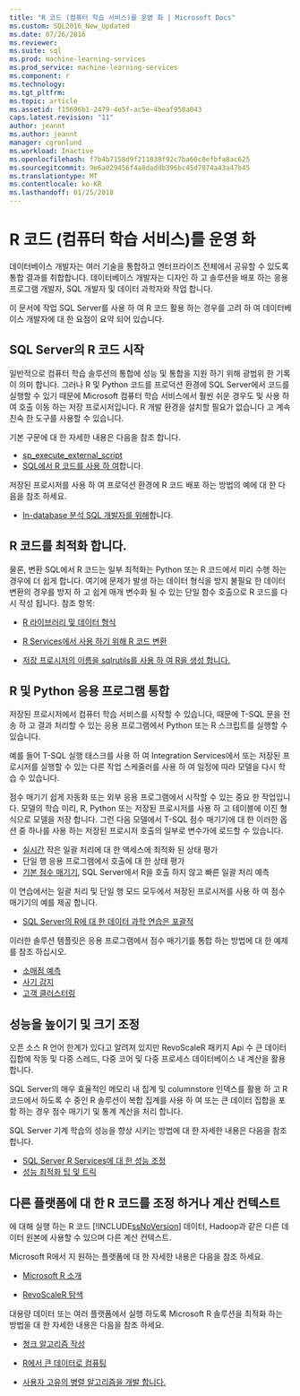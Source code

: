 ```yaml
---
title: "R 코드 (컴퓨터 학습 서비스)를 운영 화 | Microsoft Docs"
ms.custom: SQL2016_New_Updated
ms.date: 07/26/2016
ms.reviewer: 
ms.suite: sql
ms.prod: machine-learning-services
ms.prod_service: machine-learning-services
ms.component: r
ms.technology: 
ms.tgt_pltfrm: 
ms.topic: article
ms.assetid: f15696b1-2479-4e5f-ac5e-4beaf958a043
caps.latest.revision: "11"
author: jeannt
ms.author: jeannt
manager: cgronlund
ms.workload: Inactive
ms.openlocfilehash: f7b4b7158d9f211838f92c7ba60c8efbfa8ac625
ms.sourcegitcommit: 9e6a029456f4a8daddb396bc45d7874a43a47b45
ms.translationtype: MT
ms.contentlocale: ko-KR
ms.lasthandoff: 01/25/2018
---
```

# <a name="operationalize-r-code-machine-learning-services"></a>R 코드 (컴퓨터 학습 서비스)를 운영 화

데이터베이스 개발자는 여러 기술을 통합하고 엔터프라이즈 전체에서 공유할 수 있도록 통합 결과를 취합합니다. 데이터베이스 개발자는 디자인 하 고 솔루션을 배포 하는 응용 프로그램 개발자, SQL 개발자 및 데이터 과학자와 작업 합니다.

이 문서에 작업 SQL Server를 사용 하 여 R 코드 활용 하는 경우를 고려 하 여 데이터베이스 개발자에 대 한 요점이 요약 되어 있습니다.

## <a name="get-started-with-r-code-in-sql-server"></a>SQL Server의 R 코드 시작

일반적으로 컴퓨터 학습 솔루션의 통합에 성능 및 통합을 지원 하기 위해 광범위 한 기록이 의미 합니다. 그러나 R 및 Python 코드를 프로덕션 환경에 SQL Server에서 코드를 실행할 수 있기 때문에 Microsoft 컴퓨터 학습 서비스에서 훨씬 쉬운 경우도 및 사용 하 여 호출 이동 하는 저장 프로시저입니다. R 개발 환경을 설치할 필요가 없습니다 고 계속 친숙 한 도구를 사용할 수 있습니다. 

기본 구문에 대 한 자세한 내용은 다음을 참조 합니다.

+ [sp_execute_external_script](../../relational-databases/system-stored-procedures/sp-execute-external-script-transact-sql.md)
+ [SQL에서 R 코드를 사용 하 여](../../advanced-analytics/tutorials/rtsql-using-r-code-in-transact-sql-quickstart.md)합니다.

저장된 프로시저를 사용 하 여 프로덕션 환경에 R 코드 배포 하는 방법의 예에 대 한 다음을 참조 하세요.

+ [In-database 분석 SQL 개발자를 위해](../../advanced-analytics/tutorials/sqldev-in-database-r-for-sql-developers.md)합니다.

## <a name="optimize-your-r-code"></a>R 코드를 최적화 합니다.

물론, 변환 SQL에서 R 코드는 일부 최적화는 Python 또는 R 코드에서 미리 수행 하는 경우에 더 쉽게 합니다. 여기에 문제가 발생 하는 데이터 형식을 방지 불필요 한 데이터 변환의 경우를 방지 하 고 쉽게 매개 변수화 될 수 있는 단일 함수 호출으로 R 코드를 다시 작성 됩니다. 참조 항목:

+ [R 라이브러리 및 데이터 형식](r-libraries-and-data-types.md)

+ [R Services에서 사용 하기 위해 R 코드 변환](converting-r-code-for-use-in-sql-server.md)

+ [저장 프로시저의 이름을 sqlrutils를 사용 하 여 R을 생성 합니다.](generating-an-r-stored-procedure-for-r-code-using-the-sqlrutils-package.md)

## <a name="integrate-r-and-python-with-applications"></a>R 및 Python 응용 프로그램 통합

저장된 프로시저에서 컴퓨터 학습 서비스를 시작할 수 있습니다, 때문에 T-SQL 문을 전송 하 고 결과 처리할 수 있는 응용 프로그램에서 Python 또는 R 스크립트를 실행할 수 있습니다.

예를 들어 T-SQL 실행 태스크를 사용 하 여 Integration Services에서 또는 저장된 프로시저를 실행할 수 있는 다른 작업 스케줄러를 사용 하 여 일정에 따라 모델을 다시 학습 수 있습니다.

점수 매기기 쉽게 자동화 또는 외부 응용 프로그램에서 시작할 수 있는 중요 한 작업입니다. 모델의 학습 미리, R, Python 또는 저장된 프로시저를 사용 하 고 테이블에 이진 형식으로 모델을 저장 합니다. 그런 다음 모델에서 T-SQL 점수 매기기에 대 한 이러한 옵션 중 하나를 사용 하는 저장된 프로시저 호출의 일부로 변수가에 로드할 수 있습니다.

+ [실시간](../real-time-scoring.md) 작은 일괄 처리에 대 한 액세스에 최적화 된 상태 평가
+ 단일 행 응용 프로그램에서 호출에 대 한 상태 평가
+ [기본 점수 매기기](../sql-native-scoring.md), SQL Server에서 R을 호출 하지 않고 빠른 일괄 처리 예측

이 연습에서는 일괄 처리 및 단일 행 모드 모두에서 저장된 프로시저를 사용 하 여 점수 매기기의 예를 제공 합니다.

+ [SQL Server의 R에 대 한 데이터 과학 연습은 포괄적](../tutorials/walkthrough-data-science-end-to-end-walkthrough.md)

이러한 솔루션 템플릿은 응용 프로그램에서 점수 매기기를 통합 하는 방법에 대 한 예제를 참조 하십시오.

+ [소매점 예측](https://github.com/Microsoft/SQL-Server-R-Services-Samples/blob/master/RetailForecasting/Introduction.md)
+ [사기 감지](https://github.com/Microsoft/SQL-Server-R-Services-Samples/blob/master/FraudDetection/Introduction.md)
+ [고객 클러스터링](https://github.com/Microsoft/sql-server-samples/tree/master/samples/features/r-services/getting-started/customer-clustering)

## <a name="boost-performance-and-scale"></a>성능을 높이기 및 크기 조정

오픈 소스 R 언어 한계가 있다고 알려져 있지만 RevoScaleR 패키지 Api 수 큰 데이터 집합에 작동 및 다중 스레드, 다중 코어 및 다중 프로세스 데이터베이스 내 계산을 활용 합니다.

SQL Server의 매우 효율적인 메모리 내 집계 및 columnstore 인덱스를 활용 하 고 R 코드에서 하도록 수 중인 R 솔루션이 복합 집계를 사용 하 여 또는 큰 데이터 집합을 포함 하는 경우 점수 매기기 및 통계 계산을 처리 합니다.

SQL Server 기계 학습의 성능을 향상 시키는 방법에 대 한 자세한 내용은 다음을 참조 합니다.

+ [SQL Server R Services에 대 한 성능 조정](../../advanced-analytics/r/sql-server-r-services-performance-tuning.md)
+ [성능 최적화 팁 및 트릭](https://gallery.cortanaintelligence.com/Tutorial/SQL-Server-Optimization-Tips-and-Tricks-for-Analytics-Services)

## <a name="adapt-r-code-for-other-platforms-or-compute-contexts"></a>다른 플랫폼에 대 한 R 코드를 조정 하거나 계산 컨텍스트

에 대해 실행 하는 R 코드 [!INCLUDE[ssNoVersion](../../includes/ssnoversion-md.md)] 데이터, Hadoop과 같은 다른 데이터 원본에 사용할 수 있으며 다른 계산 컨텍스트.

Microsoft R에서 지 원하는 플랫폼에 대 한 자세한 내용은 다음을 참조 하세요.

+ [Microsoft R 소개](https://docs.microsoft.com/r-server/)

+ [RevoScaleR 탐색](https://docs.microsoft.com/r-server/r/tutorial-r-to-revoscaler)

대용량 데이터 또는 여러 플랫폼에서 실행 하도록 Microsoft R 솔루션을 최적화 하는 방법을 대 한 자세한 내용은 다음을 참조 하세요.

+ [청크 알고리즘 작성](https://docs.microsoft.com/r-server/r/how-to-developer-write-chunking-algorithms)

+ [R에서 큰 데이터로 컴퓨팅](https://docs.microsoft.com/r-server/r/tutorial-large-data-tips)

+ [사용자 고유의 병렬 알고리즘을 개발 합니다.](https://docs.microsoft.com/r-server/r-reference/revopemar/pemar)


